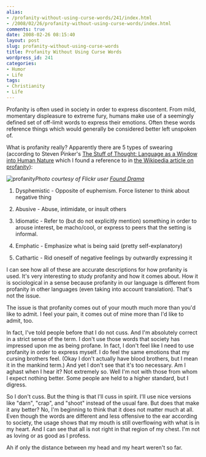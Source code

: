 ```yaml
---
alias:
- /profanity-without-using-curse-words/241/index.html
- /2008/02/26/profanity-without-using-curse-words/index.html
comments: true
date: 2008-02-26 08:15:40
layout: post
slug: profanity-without-using-curse-words
title: Profanity Without Using Curse Words
wordpress_id: 241
categories:
- Humor
- Life
tags:
- Christianity
- Life
---
```


Profanity is often used in society in order to express discontent.  From mild, momentary displeasure to extreme fury, humans make use of a seemingly defined set of off-limit words to express their emotions.  Often these words reference things which would generally be considered better left unspoken of.

What is profanity really?  Apparently there are 5 types of swearing (according to Steven Pinker's [The Stuff of Thought: Language as a Window into Human Nature](http://www.amazon.com/gp/product/0670063274?ie=UTF8&tag=gtww-20&linkCode=as2&camp=1789&creative=9325&creativeASIN=0670063274) which I found a reference to in [the Wikipedia article on profanity](http://en.wikipedia.org/wiki/Profanity)):


![profanity](http://farm3.static.flickr.com/2305/2292724409_12bf79702c_m.jpg)_Photo courtesy of Flickr user [Found Drama](http://flickr.com/photos/found_drama/)_






  1. Dysphemistic - Opposite of euphemism.  Force listener to think about negative thing


  2. Abusive - Abuse, intimidate, or insult others


  3. Idiomatic - Refer to (but do not explicitly mention) something in order to arouse interest, be macho/cool, or express to peers that the setting is informal.


  4. Emphatic - Emphasize what is being said (pretty self-explanatory)


  5. Cathartic - Rid oneself of negative feelings by outwardly expressing it



I can see how all of these are accurate descriptions for how profanity is used.  It's very interesting to study profanity and how it comes about.  How it is sociological in a sense because profanity in our language is different from profanity in other languages (even taking into account translation).  That's not the issue.

The issue is that profanity comes out of your mouth much more than you'd like to admit.  I feel your pain, it comes out of mine more than I'd like to admit, too.

In fact, I've told people before that I do not cuss.  And I'm absolutely correct in a strict sense of the term.  I don't use those words that society has impressed upon me as being profane.  In fact, I don't feel like I need to use profanity in order to express myself.  I do feel the same emotions that my cursing brothers feel.  (Okay I don't actually have blood brothers, but I mean it in the mankind term.)  And yet I don't see that it's too necessary.  Am I aghast when I hear it?  Not extremely so.  Well I'm not with those from whom I expect nothing better.  Some people are held to a higher standard, but I digress.

So I don't cuss.  But the thing is that I'll cuss in spirit.  I'll use nice versions like "darn", "crap", and "shoot" instead of the usual fare.  But does that make it any better?  No, I'm beginning to think that it does not matter much at all.  Even though the words are different and less offensive to the ear according to society, the usage shows that my mouth is still overflowing with what is in my heart.  And I can see that all is not right in that region of my chest.  I'm not as loving or as good as I profess.  

Ah if only the distance between my head and my heart weren't so far.
